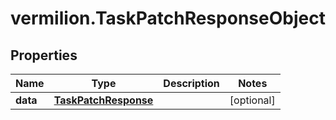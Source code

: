 # vermilion.TaskPatchResponseObject

## Properties

Name | Type | Description | Notes
------------ | ------------- | ------------- | -------------
**data** | [**TaskPatchResponse**](TaskPatchResponse.md) |  | [optional] 


